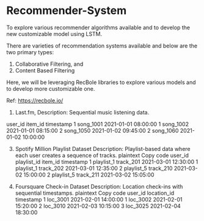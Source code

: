 # Recommender-System
To explore various recommender algorithms available and to develop the new customizable model using LSTM.

There are varieties of recommendation systems available and below are the two primary types:
1. Collaborative Filtering, and
2. Content Based Filtering

Here, we will be leveraging RecBole libraries to explore various models and to develop more customizable one.

Ref: https://recbole.io/

1. Last.fm, Description: Sequential music listening data.


user_id    item_id       timestamp
1          song_1001     2021-01-01 08:00:00
1          song_1002     2021-01-01 08:15:00
2          song_1050     2021-01-02 09:45:00
2          song_1060     2021-01-02 10:00:00

3. Spotify Million Playlist Dataset
Description: Playlist-based data where each user creates a sequence of tracks.
plaintext
Copy code
user_id    playlist_id   item_id     timestamp
1          playlist_1    track_201   2021-03-01 12:30:00
1          playlist_1    track_202   2021-03-01 12:35:00
2          playlist_5    track_210   2021-03-02 15:00:00
2          playlist_5    track_211   2021-03-02 15:05:00
   
5. Foursquare Check-in Dataset
Description: Location check-ins with sequential timestamps.
plaintext
Copy code
user_id    location_id   timestamp
1          loc_3001      2021-02-01 14:00:00
1          loc_3002      2021-02-01 15:20:00
2          loc_3010      2021-02-03 10:15:00
3          loc_3025      2021-02-04 18:30:00

